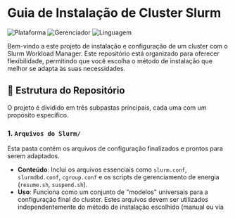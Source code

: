 # Guia de Instalação de Cluster Slurm

![Plataforma](https://img.shields.io/badge/Plataforma-Linux-green.svg)
![Gerenciador](https://img.shields.io/badge/Gerenciador-Slurm-blue.svg)
![Linguagem](https://img.shields.io/badge/Scripts-Bash-orange.svg)

Bem-vindo a este projeto de instalação e configuração de um cluster com o Slurm Workload Manager. Este repositório está organizado para oferecer flexibilidade, permitindo que você escolha o método de instalação que melhor se adapta às suas necessidades.

## 📁 Estrutura do Repositório

O projeto é dividido em três subpastas principais, cada uma com um propósito específico.

### 1. `Arquivos do Slurm/`
Esta pasta contém os arquivos de configuração finalizados e prontos para serem adaptados.

* **Conteúdo**: Inclui os arquivos essenciais como `slurm.conf`, `slurmdbd.conf`, `cgroup.conf` e os scripts de gerenciamento de energia (`resume.sh`, `suspend.sh`).
* **Uso**: Funciona como um conjunto de "modelos" universais para a configuração final do cluster. Estes arquivos devem ser utilizados independentemente do método de instalação escolhido (manual ou via